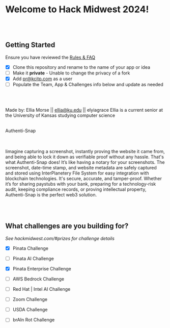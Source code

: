 # Welcome to Hack Midwest 2024!
<br /><br />


## Getting Started
Ensure you have reviewed the [Rules & FAQ](https://hackmidwest.com/#faq)
- [X]  Clone this repository and rename to the name of your app or idea
- [ ]   Make it **private** - Unable to change the privacy of a fork
- [X]  Add pr@kcitp.com as a user
- [ ] Populate the Team, App & Challenges info below and update as needed

<br /><br />

 Made by: Ellia Morse  || ellia@ku.edu  || elyiagrace
 Ellia is a current senior at the University of Kansas studying computer science


<br />Authenti-Snap<br />


<br /><br />Iimagine capturing a screenshot, instantly proving the website it came from, and being able to lock it down as verifiable proof without any hassle. That's what Authenti-Snap does! It’s like having a notary for your screenshots. The screenshot, date-time stamp, and website metadata are safely captured and stored using InterPlanetery File System for easy integration with blockchain technologies. It's secure, accurate, and tamper-proof. Whether it’s for sharing paystubs with your bank, preparing for a technology-risk audit, keeping compliance records, or proving intellectual property, Authenti-Snap is the perfect web3 solution.

<br /><br />


## What challenges are you building for?
*See hackmidwest.com/#prizes for challenge details*
- [X]  Pinata Challenge
- [ ]  Pinata AI Challenge
- [X]  Pinata Enterprise Challenge
- [ ]  AWS Bedrock Challenge
- [ ]  Red Hat | Intel AI Challenge
- [ ]  Zoom Challenge
- [ ]  USDA Challenge
- [ ]  brAIn Rot Challenge


<br /><br />
